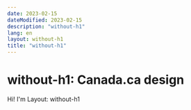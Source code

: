```yaml
---
date: 2023-02-15
dateModified: 2023-02-15
description: "without-h1"
lang: en
layout: without-h1
title: "without-h1"
---
```

<h1 property="name" id="wb-cont" dir="ltr"><span class="stacked"><span>without-h1</span>: <span>Canada.ca design</span></span></h1>
<div class="well mrgn-tp-lg"><p>Hi!  I'm Layout: without-h1</p></div>
